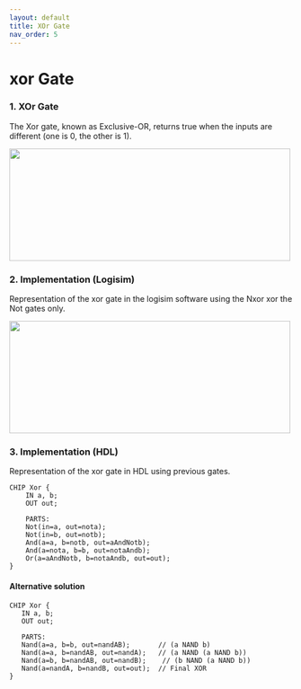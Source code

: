 ```yaml
---
layout: default
title: XOr Gate
nav_order: 5
---
```


# xor Gate 

### 1. XOr Gate
The Xor gate, known as Exclusive-OR, returns true when the inputs are different (one is 0, the other is 1).

<img src="/nand2tetris/images/xor.png" width="500" height="200px"/> 


### 2. Implementation (Logisim)
Representation of the xor gate in the logisim software using the Nxor xor the Not gates only.

<img src="/nand2tetris/logisim/xor.png" width="500" height="200px"/> 


### 3. Implementation (HDL)
Representation of the xor gate in HDL using previous gates.


```hdl
CHIP Xor {
    IN a, b;
    OUT out;

    PARTS:
    Not(in=a, out=nota);
    Not(in=b, out=notb);
    And(a=a, b=notb, out=aAndNotb);
    And(a=nota, b=b, out=notaAndb);
    Or(a=aAndNotb, b=notaAndb, out=out);
}
 ```
#### Alternative solution
 ```hdl
 CHIP Xor {
    IN a, b;
    OUT out;

    PARTS:
    Nand(a=a, b=b, out=nandAB);       // (a NAND b)
    Nand(a=a, b=nandAB, out=nandA);   // (a NAND (a NAND b))
    Nand(a=b, b=nandAB, out=nandB);    // (b NAND (a NAND b))
    Nand(a=nandA, b=nandB, out=out);  // Final XOR
}
 ```

